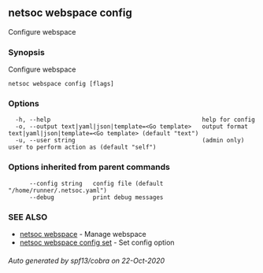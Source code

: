 ## netsoc webspace config

Configure webspace

### Synopsis

Configure webspace

```
netsoc webspace config [flags]
```

### Options

```
  -h, --help                                           help for config
  -o, --output text|yaml|json|template=<Go template>   output format text|yaml|json|template=<Go template> (default "text")
  -u, --user string                                    (admin only) user to perform action as (default "self")
```

### Options inherited from parent commands

```
      --config string   config file (default "/home/runner/.netsoc.yaml")
      --debug           print debug messages
```

### SEE ALSO

* [netsoc webspace](netsoc_webspace.md)	 - Manage webspace
* [netsoc webspace config set](netsoc_webspace_config_set.md)	 - Set config option

###### Auto generated by spf13/cobra on 22-Oct-2020
